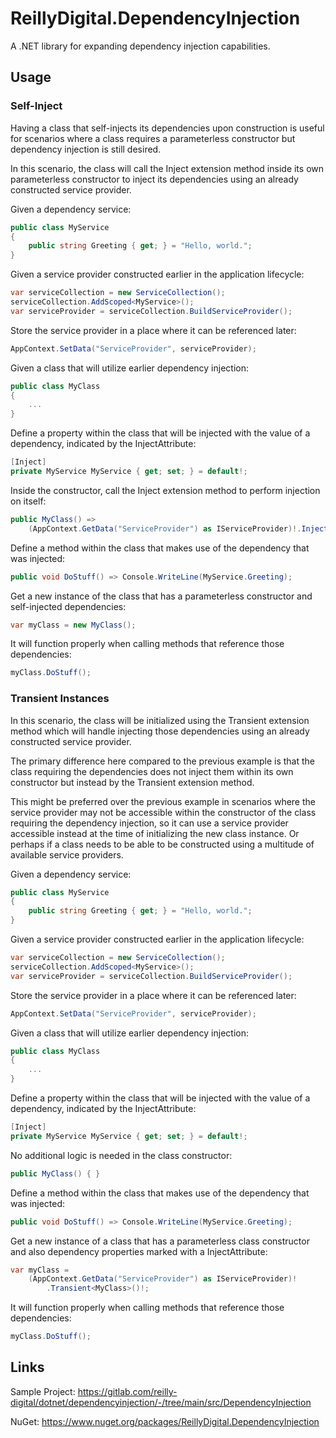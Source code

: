 # ReillyDigital.DependencyInjection

A .NET library for expanding dependency injection capabilities.

## Usage

### Self-Inject

Having a class that self-injects its dependencies upon construction is useful for scenarios where a class requires a parameterless constructor but dependency injection is still desired.

In this scenario, the class will call the Inject extension method inside its own parameterless constructor to inject its dependencies using an already constructed service provider.

Given a dependency service:
```csharp
public class MyService
{
	public string Greeting { get; } = "Hello, world.";
}
```

Given a service provider constructed earlier in the application lifecycle:
```csharp
var serviceCollection = new ServiceCollection();
serviceCollection.AddScoped<MyService>();
var serviceProvider = serviceCollection.BuildServiceProvider();
```

Store the service provider in a place where it can be referenced later:
```csharp
AppContext.SetData("ServiceProvider", serviceProvider);
```

Given a class that will utilize earlier dependency injection:
```csharp
public class MyClass
{
	...
}
```

Define a property within the class that will be injected with the value of a dependency, indicated by the InjectAttribute:
```csharp
[Inject]
private MyService MyService { get; set; } = default!;
```

Inside the constructor, call the Inject extension method to perform injection on itself:
```csharp
public MyClass() =>
	(AppContext.GetData("ServiceProvider") as IServiceProvider)!.Inject(this);
```

Define a method within the class that makes use of the dependency that was injected:
```csharp
public void DoStuff() => Console.WriteLine(MyService.Greeting);
```

Get a new instance of the class that has a parameterless constructor and self-injected dependencies:
```csharp
var myClass = new MyClass();
```

It will function properly when calling methods that reference those dependencies:
```csharp
myClass.DoStuff();
```

### Transient Instances

In this scenario, the class will be initialized using the Transient extension method which will handle injecting those dependencies using an already constructed service provider.

The primary difference here compared to the previous example is that the class requiring the dependencies does not inject them within its own constructor but instead by the Transient extension method.

This might be preferred over the previous example in scenarios where the service provider may not be accessible within the constructor of the class requiring the dependency injection, so it can use a service provider accessible instead at the time of initializing the new class instance. Or perhaps if a class needs to be able to be constructed using a multitude of available service providers.

Given a dependency service:
```csharp
public class MyService
{
	public string Greeting { get; } = "Hello, world.";
}
```

Given a service provider constructed earlier in the application lifecycle:
```csharp
var serviceCollection = new ServiceCollection();
serviceCollection.AddScoped<MyService>();
var serviceProvider = serviceCollection.BuildServiceProvider();
```

Store the service provider in a place where it can be referenced later:
```csharp
AppContext.SetData("ServiceProvider", serviceProvider);
```

Given a class that will utilize earlier dependency injection:
```csharp
public class MyClass
{
	...
}
```

Define a property within the class that will be injected with the value of a dependency, indicated by the InjectAttribute:
```csharp
[Inject]
private MyService MyService { get; set; } = default!;
```

No additional logic is needed in the class constructor:
```csharp
public MyClass() { }
```

Define a method within the class that makes use of the dependency that was injected:
```csharp
public void DoStuff() => Console.WriteLine(MyService.Greeting);
```

Get a new instance of a class that has a parameterless class constructor and also dependency properties marked with a InjectAttribute:
```csharp
var myClass =
	(AppContext.GetData("ServiceProvider") as IServiceProvider)!
		.Transient<MyClass>()!;
```

It will function properly when calling methods that reference those dependencies:
```csharp
myClass.DoStuff();
```

## Links

Sample Project:
https://gitlab.com/reilly-digital/dotnet/dependencyinjection/-/tree/main/src/DependencyInjection

NuGet:
https://www.nuget.org/packages/ReillyDigital.DependencyInjection
